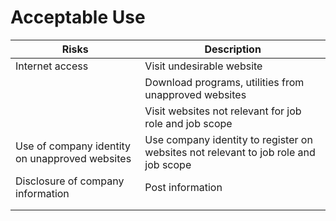 # Acceptable Use

|Risks|Description|
|------------------|-------------|
|Internet access| Visit undesirable website |
| | Download programs, utilities from unapproved websites |
| | Visit websites not relevant for job role and job scope |
|Use of company identity on unapproved websites| Use company identity to register on websites not relevant to job role and job scope|
|Disclosure of company information| Post information |
|||
|||
 

